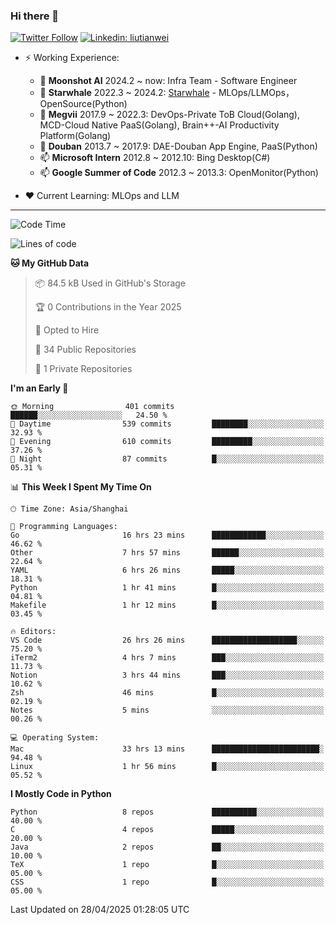 ### Hi there 👋

[![Twitter Follow](https://img.shields.io/twitter/follow/tianweidut?style=social)](https://twitter.com/tianweidut)
[![Linkedin: liutianwei](https://img.shields.io/badge/-liutianwei-blue?style=flat-square&logo=Linkedin&logoColor=white&link=https://www.linkedin.com/in/liutianwei/)](https://www.linkedin.com/in/liutianwei/)

- ⚡ Working Experience:
  - 🔭 **Moonshot AI**  2024.2 ~ now: Infra Team - Software Engineer
  - 🌱 **Starwhale** 2022.3 ~ 2024.2: [Starwhale](https://github.com/star-whale/starwhale) - MLOps/LLMOps，OpenSource(Python)
  - 🌱 **Megvii** 2017.9 ~ 2022.3: DevOps-Private ToB Cloud(Golang), MCD-Cloud Native PaaS(Golang), Brain++-AI Productivity Platform(Golang)
  - 🌱 **Douban** 2013.7 ~ 2017.9: DAE-Douban App Engine, PaaS(Python)
  - 📫 **Microsoft Intern** 2012.8 ~ 2012.10: Bing Desktop(C#)
  - 📫 **Google Summer of Code** 2012.3 ~ 2013.3: OpenMonitor(Python)

- ❤️ Current Learning: MLOps and LLM

---
<!--START_SECTION:waka-->
![Code Time](http://img.shields.io/badge/Code%20Time-6%2C984%20hrs%2046%20mins-blue)

![Lines of code](https://img.shields.io/badge/From%20Hello%20World%20I%27ve%20Written-1.0%20million%20lines%20of%20code-blue)

**🐱 My GitHub Data** 

> 📦 84.5 kB Used in GitHub's Storage 
 > 
> 🏆 0 Contributions in the Year 2025
 > 
> 💼 Opted to Hire
 > 
> 📜 34 Public Repositories 
 > 
> 🔑 1 Private Repositories 
 > 
**I'm an Early 🐤** 

```text
🌞 Morning                401 commits         ██████░░░░░░░░░░░░░░░░░░░   24.50 % 
🌆 Daytime                539 commits         ████████░░░░░░░░░░░░░░░░░   32.93 % 
🌃 Evening                610 commits         █████████░░░░░░░░░░░░░░░░   37.26 % 
🌙 Night                  87 commits          █░░░░░░░░░░░░░░░░░░░░░░░░   05.31 % 
```


📊 **This Week I Spent My Time On** 

```text
🕑︎ Time Zone: Asia/Shanghai

💬 Programming Languages: 
Go                       16 hrs 23 mins      ████████████░░░░░░░░░░░░░   46.62 % 
Other                    7 hrs 57 mins       ██████░░░░░░░░░░░░░░░░░░░   22.64 % 
YAML                     6 hrs 26 mins       █████░░░░░░░░░░░░░░░░░░░░   18.31 % 
Python                   1 hr 41 mins        █░░░░░░░░░░░░░░░░░░░░░░░░   04.81 % 
Makefile                 1 hr 12 mins        █░░░░░░░░░░░░░░░░░░░░░░░░   03.45 % 

🔥 Editors: 
VS Code                  26 hrs 26 mins      ███████████████████░░░░░░   75.20 % 
iTerm2                   4 hrs 7 mins        ███░░░░░░░░░░░░░░░░░░░░░░   11.73 % 
Notion                   3 hrs 44 mins       ███░░░░░░░░░░░░░░░░░░░░░░   10.62 % 
Zsh                      46 mins             █░░░░░░░░░░░░░░░░░░░░░░░░   02.19 % 
Notes                    5 mins              ░░░░░░░░░░░░░░░░░░░░░░░░░   00.26 % 

💻 Operating System: 
Mac                      33 hrs 13 mins      ████████████████████████░   94.48 % 
Linux                    1 hr 56 mins        █░░░░░░░░░░░░░░░░░░░░░░░░   05.52 % 
```

**I Mostly Code in Python** 

```text
Python                   8 repos             ██████████░░░░░░░░░░░░░░░   40.00 % 
C                        4 repos             █████░░░░░░░░░░░░░░░░░░░░   20.00 % 
Java                     2 repos             ██░░░░░░░░░░░░░░░░░░░░░░░   10.00 % 
TeX                      1 repo              █░░░░░░░░░░░░░░░░░░░░░░░░   05.00 % 
CSS                      1 repo              █░░░░░░░░░░░░░░░░░░░░░░░░   05.00 % 
```




 Last Updated on 28/04/2025 01:28:05 UTC
<!--END_SECTION:waka-->
